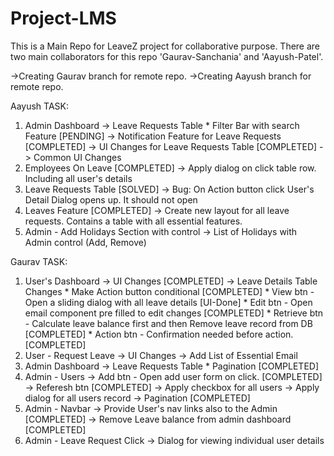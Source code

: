 # Project-LMS
This is a Main Repo for LeaveZ project for collaborative purpose. There are two main collaborators for this repo 'Gaurav-Sanchania' and 'Aayush-Patel'. 

->Creating Gaurav branch for remote repo.
->Creating Aayush branch for remote repo. 

Aayush TASK:
1. Admin Dashboard
    -> Leave Requests Table
        * Filter Bar with search Feature [PENDING]
    -> Notification Feature for Leave Requests [COMPLETED]
    -> UI Changes for Leave Requests Table [COMPLETED]
    -> Common UI Changes
2. Employees On Leave [COMPLETED]
    -> Apply dialog on click table row. Including all user's details
3. Leave Requests Table [SOLVED]
    -> Bug: On Action button click User's Detail Dialog opens up. It should not open
4. Leaves Feature [COMPLETED]
    -> Create new layout for all leave requests. Contains a table with all essential features.
5. Admin - Add Holidays Section with control
    -> List of Holidays with Admin control (Add, Remove)
 
Gaurav TASK:
1. User's Dashboard
    -> UI Changes [COMPLETED]
    -> Leave Details Table Changes
        * Make Action button conditional [COMPLETED]
        * View btn - Open a sliding dialog with all leave details [UI-Done]
        * Edit btn - Open email component pre filled to edit changes [COMPLETED]
        * Retrieve btn - Calculate leave balance first and then Remove leave record from DB [COMPLETED]
        * Action btn - Confirmation needed before action. [COMPLETED]
2. User - Request Leave
    -> UI Changes
    -> Add List of Essential Email
3. Admin Dashboard
    -> Leave Requests Table
        * Pagination [COMPLETED]
4. Admin - Users
    -> Add btn - Open add user form on click. [COMPLETED]
    -> Referesh btn [COMPLETED]
    -> Apply checkbox for all users
    -> Apply dialog for all users record
    -> Pagination [COMPLETED]
5. Admin - Navbar 
    -> Provide User's nav links also to the Admin [COMPLETED]
    -> Remove Leave balance from admin dashboard [COMPLETED]
6. Admin - Leave Request Click
    -> Dialog for viewing individual user details
